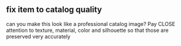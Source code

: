 ## fix item to catalog quality
can you make this look like a professional catalog image? Pay CLOSE attention to texture, material, color and silhouette so that those are preserved very accurately
